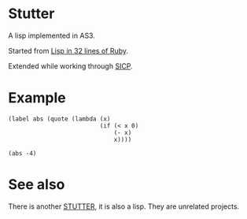 # Stutter

A lisp implemented in AS3. 

Started from [Lisp in 32 lines of Ruby](http://blog.fogus.me/2012/01/25/lisp-in-40-lines-of-ruby/).

Extended while working through [SICP](http://mitpress.mit.edu/sicp/).


# Example

```AS3
(label abs (quote (lambda (x) 
						  (if (< x 0)
							  (- x)
							  x))))

(abs -4)
```


# See also

There is another [STUTTER](http://galaru.net/stutter/), it is also a lisp. They are unrelated projects. 


